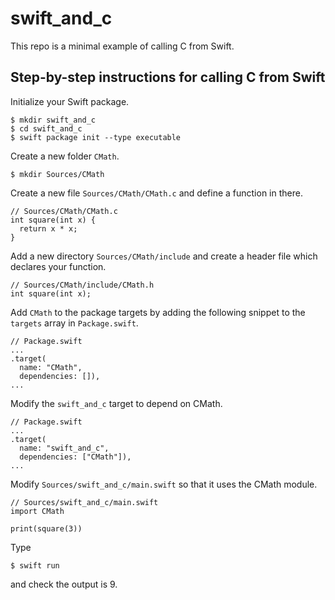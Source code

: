 # swift_and_c

This repo is a minimal example of calling C from Swift.

## Step-by-step instructions for calling C from Swift

Initialize your Swift package.

```
$ mkdir swift_and_c
$ cd swift_and_c
$ swift package init --type executable
```

Create a new folder `CMath`.

```
$ mkdir Sources/CMath
```

Create a new file `Sources/CMath/CMath.c` and define a function in there.

```
// Sources/CMath/CMath.c
int square(int x) {
  return x * x;
}
```

Add a new directory `Sources/CMath/include` and create a header file which declares your function.

```
// Sources/CMath/include/CMath.h
int square(int x);
```

Add `CMath` to the package targets by adding the following snippet to the `targets` array in  `Package.swift`.

```
// Package.swift
...
.target(
  name: "CMath",
  dependencies: []),
...
```

Modify the `swift_and_c` target to depend on CMath.

```
// Package.swift
...
.target(
  name: "swift_and_c",
  dependencies: ["CMath"]),
...
```

Modify `Sources/swift_and_c/main.swift` so that it uses the CMath module.

```
// Sources/swift_and_c/main.swift
import CMath

print(square(3))
```

Type 

```
$ swift run
```

and check the output is 9.



